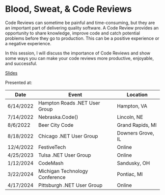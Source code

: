 # Blood, Sweat, & Code Reviews

Code Reviews can sometime be painful and time-consuming, but they are an important part of delivering quality software. A Code Review provides an opportunity to share knowledge, improve code and catch potential problems before they go to production. This can be a positive experience or a negative experience.

In this session, I will discuss the importance of Code Reviews and show some ways you can make your code reviews more productive, enjoyable, and successful.

[Slides](https://1drv.ms/p/s!AsEkrMBA7Ehw1a9thnUfWPgBUP3vjQ?e=fv5aZB)

Presented at:

| Date      | Event                          | Location          |
| --------- | ------------------------------ | ----------------- |
| 6/14/2022 | Hampton Roads .NET User Group  | Hampton, VA       |
| 7/14/2022 | Nebraska.Code()                | Lincoln, NE       |
| 8/6/2022  | Beer City Code                 | Grand Rapids, MI  |
| 8/18/2022 | Chicago .NET User Group        | Downers Grove, IL |
| 12/4/2022 | FestiveTech                    | Online            |
| 4/25/2023 | Tulsa .NET User Group          | Online            |
| 1/12/2024 | CodeMash                       | Sandusky, OH      |
| 3/22/2024 | Michigan Technology Conference | Pontiac, MI       |
| 4/17/2024 | Pittsburgh .NET User Group     | Online            |

